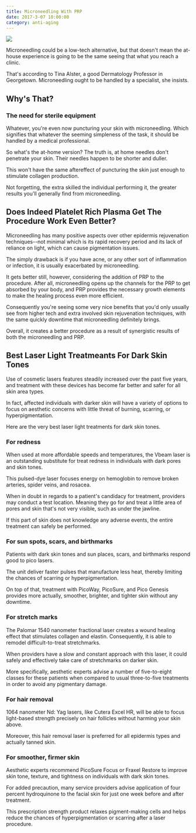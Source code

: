 ```yaml
---
title: Microneedling With PRP
date: 2017-3-07 10:00:00
category: anti-aging
---
```


![](/images/3.jpg)

Microneedling could be a low-tech alternative, but that doesn't mean the at-house experience is going to be the same seeing that what you reach a clinic.

That's according to Tina Alster, a good Dermatology Professor in Georgetown. Microneedling ought to be handled by a specialist, she insists.

<!-- more -->

## Why's That?

### The need for sterile equipment

Whatever, you're even now puncturing your skin with microneedling. Which signifies that whatever the seeming simpleness of the task, it should be handled by a medical professional. 

So what's the at-home version? The truth is, at home needles don't penetrate your skin. Their needles happen to be shorter and duller.

This won't have the same aftereffect of puncturing the skin just enough to stimulate collagen production. 

Not forgetting, the extra skilled the individual performing it, the greater results you'll generally find from microneedling. 

## Does Indeed Platelet Rich Plasma Get The Procedure Work Even Better?

Microneedling has many positive aspects over other epidermis rejuvenation techniques--not minimal which is its rapid recovery period and its lack of reliance on light, which can cause pigmentation issues.

The simply drawback is if you have acne, or any other sort of inflammation or infection, it is usually exacerbated by microneedling.

It gets better still, however, considering the addition of PRP to the procedure. After all, microneedling opens up the channels for the PRP to get absorbed by your body, and PRP provides the necessary growth elements to make the healing process even more efficient.

Consequently you're seeing some very nice benefits that you'd only usually see from higher tech and extra involved skin rejuvenation techniques, with the same quickly downtime that microneedling definitely brings.

Overall, it creates a better procedure as a result of synergistic results of both the microneedling and PRP. 

## Best Laser Light Treatmeants For Dark Skin Tones

Use of cosmetic lasers features steadily increased over the past five years, and treatment with these devices has become far better and safer for all skin area types.

In fact, affected individuals with darker skin will have a variety of options to focus on aesthetic concerns with little threat of burning, scarring, or hyperpigmentation.

Here are the very best laser light treatments for dark skin tones.

### For redness

When used at more affordable speeds and temperatures, the Vbeam laser is an outstanding substitute for treat redness in individuals with dark pores and skin tones.

This pulsed-dye laser focuses energy on hemoglobin to remove broken arteries, spider veins, and rosacea.

When in doubt in regards to a patient's candidacy for treatment, providers may conduct a test location. Meaning they go for and treat a little area of pores and skin that's not very visible, such as under the jawline.

If this part of skin does not knowledge any adverse events, the entire treatment can safely be performed.

### For sun spots, scars, and birthmarks

Patients with dark skin tones and sun places, scars, and birthmarks respond good to pico lasers.

The unit deliver faster pulses that manufacture less heat, thereby limiting the chances of scarring or hyperpigmentation.

On top of that, treatment with PicoWay, PicoSure, and Pico Genesis provides more actually, smoother, brighter, and tighter skin without any downtime.

### For stretch marks

The Palomar 1540 nanometer fractional laser creates a wound healing effect that stimulates collagen and elastin. Consequently, it is able to remodel difficult-to-treat stretchmarks.

When providers have a slow and constant approach with this laser, it could safely and effectively take care of stretchmarks on darker skin.

More specifically, aesthetic experts advise a number of five-to-eight classes for these patients when compared to usual three-to-five treatments in order to avoid any pigmentary damage.

### For hair removal

1064 nanometer Nd: Yag lasers, like Cutera Excel HR, will be able to focus light-based strength precisely on hair follicles without harming your skin above.

Moreover, this hair removal laser is preferred for all epidermis types and actually tanned skin.

### For smoother, firmer skin

Aesthetic experts recommend PicoSure Focus or Fraxel Restore to improve skin tone, texture, and tightness on individuals with dark skin tones.

For added precaution, many service providers advise application of four percent hydroquinone to the facial skin for just one week before and after treatment.

This prescription strength product relaxes pigment-making cells and helps reduce the chances of hyperpigmentation or scarring after a laser procedure.